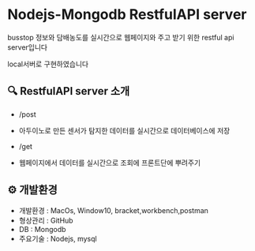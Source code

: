 # Nodejs-Mongodb RestfulAPI server
busstop 정보와 담배농도를 실시간으로 웹페이지와 주고 받기 위한 restful api server입니다

local서버로 구현하였습니다

## 🔍 RestfulAPI server 소개

* /post
* 아두이노로 만든 센서가 탐지한 데이터를 실시간으로 데이터베이스에 저장
 
* /get
* 웹페이지에서 데이터를 실시간으로 조회에 프론트단에 뿌려주기


## ⚙ 개발환경

* 개발환경 : MacOs, Window10, bracket,workbench,postman
* 형상관리 : GitHub
* DB     : Mongodb
* 주요기술 :  Nodejs, mysql
